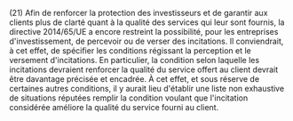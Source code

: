 (21) Afin de renforcer la protection des investisseurs et de garantir aux clients plus de clarté quant à la qualité des services qui leur sont fournis, la directive 2014/65/UE a encore restreint la possibilité, pour les entreprises d'investissement, de percevoir ou de verser des incitations. Il conviendrait, à cet effet, de spécifier les conditions régissant la perception et le versement d'incitations. En particulier, la condition selon laquelle les incitations devraient renforcer la qualité du service offert au client devrait être davantage précisée et encadrée. À cet effet, et sous réserve de certaines autres conditions, il y aurait lieu d'établir une liste non exhaustive de situations réputées remplir la condition voulant que l'incitation considérée améliore la qualité du service fourni au client.